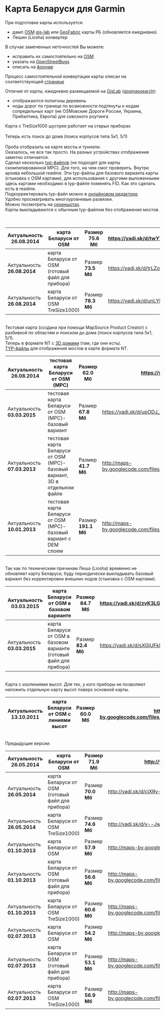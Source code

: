 <br>
<h1>Карта Беларуси для Garmin</h1>

При подготовке карты используется:<br>
<ul><li>дамп <a href='http://osm.org'>OSM</a> <a href='http://data.gis-lab.info/osm_dump/dump/latest/BY.osm.pbf'>gis-lab</a> или <a href='http://download.geofabrik.de/osm/europe/'>GeoFabric</a> карты РБ (обновляется ежедневно)<br>
</li><li>Лешин (Liosha) конвертер</li></ul>

В случае замеченных неточностей Вы можете:<br>
<ul><li>исправить их самостоятельно на <a href='http://osm.org'>OSM</a>
</li><li>указать на <a href='http://openstreetbugs.schokokeks.org/?zoom=7&lat=53.72389&lon=28.24214&layers=B00T'>OpenStreetBugs</a>
</li><li>описать на <a href='http://forum.openstreetmap.org/viewforum.php?id=35'>форуме</a></li></ul>

Процесс самостоятельной конвертации карты описан на соответствующей <a href='convert_map.md'>странице</a>

Отличия от карты, ежедневно размещаемой на <a href='http://gis-lab.info/data/mp/#'>GisLab</a> (<a href='http://gpsmapsearch.com/osm/mp/'>gpsmapsearch</a>):<br>
<ul><li>отображаются полигоны деревень<br>
</li><li>ноды дорог по границе по возможности подтянуты к нодам сопредельных карт (не OSMовские Дороги России, Украина, Прибалтика, Европа) для сквозного роутинга</li></ul>

Карта с TreSize1000 шустрее работает на старых приборах<br>
<br>
Теперь есть поиск до дома (поиск корпусов типа 5к1, 5/1)<br>
<br>
Проба отобразить на карте мосты и туннели.<br>
Оказалось, не все так просто. На разных устройствах отображение заметно отличается.<br>
Сделал несколько <a href='https://yadi.sk/d/vpMzsaQyc3XQC'>typ-файлов</a> (не подходят для карты скомпилированной MPC). Для того, на чем смог проверить. Внутри архива небольшой readme. Эти typ-файлы для базового варианта карты (стыковка с OSM картами), для использования с другими выложенными здесь картами необходимо в typ-файле поменять FID. Как это сделать есть в readme.<br>
Подкорректировать typ-файл можно в <a href='http://ati.land.cz/gps/typdecomp/editor.cgi'>онлайновом редакторе</a>.<br>
Удобно просматривать многоуровневые развязки.<br>
Можно посмотреть на <a href='http://maps-by.googlecode.com/files/screen.7z'>скриншотах</a>.<br>
Карты выкладываются с обычным typ-файлом без отображения мостов.<br>
<br>
<br>
<table><thead><th> Актуальность <b>26.08.2014</b> </th><th> карта Беларуси от OSM  </th><th> Размер <b>75.6 Мб</b> </th><th> <a href='https://yadi.sk/d/twYVxpKwaSXph'>https://yadi.sk/d/twYVxpKwaSXph</a><br></th></thead><tbody>
<tr><td> Актуальность <b>26.08.2014</b> </td><td> карта Беларуси от OSM (готовый файл для прибора)  </td><td> Размер <b>73.5 Мб</b> </td><td> <a href='https://yadi.sk/d/trLZodgMaSZfV'>https://yadi.sk/d/trLZodgMaSZfV</a><br></td></tr>
<tr><td> Актуальность <b>26.08.2014</b> </td><td> карта Беларуси от OSM TreSize1000)  </td><td> Размер <b>78.3 Мб</b> </td><td> <a href='https://yadi.sk/d/unLYl9R-aSby7'>https://yadi.sk/d/unLYl9R-aSby7</a><br></td></tr></tbody></table>

<br>
Тестовая карта (создана при помощи MapSource Product Creator) с разбивкой по областям и поиском до дома (поиск корпусов типа 5к1, 5/1).<br>
Теперь в формате NT с <a href='http://hostingkartinok.com/uploads/images/2011/12/cb3cf45c3969ea4c2d5114de00857a21.jpg'>3D домами</a> (там, где они есть).<br>
<a href='https://yadi.sk/d/q3OfnzsTc3XKB'>TYP-файлы</a> для отображения мостов в карте формата NT.<br>
<table><thead><th> Актуальность <b>26.08.2014</b> </th><th> тестовая карта Беларуси от OSM (МРС)  </th><th> Размер <b>62.0 Мб</b> </th><th> <a href='https://yadi.sk/d/4I798FmcaVJMa'>https://yadi.sk/d/4I798FmcaVJMa</a><br></th></thead><tbody>
<tr><td> Актуальность <b>03.03.2015</b> </td><td> тестовая карта Беларуси от OSM (МРС)- базовый вариант  </td><td> Размер <b>67.8 Мб</b> </td><td> <a href='https://yadi.sk/d/upODJ_duf2RNc'>https://yadi.sk/d/upODJ_duf2RNc</a><br></td></tr>
<tr><td> Актуальность <b>07.03.2013</b> </td><td> тестовая карта Беларуси от OSM (МРС)- базовый вариант, 3D в отдельном файле  </td><td> Размер <b>41.7 Мб</b> </td><td> <a href='http://maps-by.googlecode.com/files/Belarus_OSM_MPC_NT_130307_b-3D.7z'>http://maps-by.googlecode.com/files/Belarus_OSM_MPC_NT_130307_b-3D.7z</a><br></td></tr>
<tr><td> Актуальность <b>10.01.2013</b> </td><td> тестовая карта Беларуси от OSM (МРС)- базовый вариант с DEM слоем  </td><td> Размер <b>191.1 Мб</b> </td><td> <a href='http://maps-by.googlecode.com/files/Belarus_OSM_MPC_NT_130110_b_DEM.7z'>http://maps-by.googlecode.com/files/Belarus_OSM_MPC_NT_130110_b_DEM.7z</a><br></td></tr></tbody></table>

<br>
Так как по техническим причинам Леша (Liosha) временно не обновляет карту Беларуси, буду периодически выкладывать базовый вариант без корректировки внешних нодов (стыковка с OSM картами).<br>
<table><thead><th> Актуальность <b>03.03.2015</b> </th><th> карта Беларуси от OSM в базовом варианте  </th><th> Размер <b>84.7 Мб</b> </th><th> <a href='https://yadi.sk/d/zvK3LGdgezNnb'>https://yadi.sk/d/zvK3LGdgezNnb</a><br></th></thead><tbody>
<tr><td> Актуальность <b>03.03.2015</b> </td><td> карта Беларуси от OSM в базовом варианте (готовый файл для прибора)  </td><td> Размер <b>82.4 Мб</b> </td><td> <a href='https://yadi.sk/d/sXGjUFkEezPtQ'>https://yadi.sk/d/sXGjUFkEezPtQ</a><br></td></tr></tbody></table>

<br>
Карта с изолиниями высот. Для тех, у кого приборы не позволяют наложить отдельную карту высот поверх основной карты.<br>
<table><thead><th> Актуальность <b>13.10.2011</b> </th><th> карта Беларуси от OSM с линиями высот  </th><th> Размер <b>60.0 Мб</b> </th><th> <a href='http://maps-by.googlecode.com/files/belarus_osm_111013_vysoty.7z'>http://maps-by.googlecode.com/files/belarus_osm_111013_vysoty.7z</a><br></th></thead><tbody></tbody></table>

<br>
Предыдущие версии:<br>
<table><thead><th> Актуальность <b>26.05.2014</b> </th><th> карта Беларуси от OSM  </th><th> Размер <b>71.9 Мб</b> </th><th> <a href='http://yadi.sk/d/_he_PolDRJCLo'>http://yadi.sk/d/_he_PolDRJCLo</a><br></th></thead><tbody>
<tr><td> Актуальность <b>26.05.2014</b> </td><td> карта Беларуси от OSM (готовый файл для прибора)  </td><td> Размер <b>70.0 Мб</b> </td><td> <a href='http://yadi.sk/d/cjXRv-nHRJF75'>http://yadi.sk/d/cjXRv-nHRJF75</a><br></td></tr>
<tr><td> Актуальность <b>26.05.2014</b> </td><td> карта Беларуси от OSM TreSize1000)  </td><td> Размер <b>74.6 Мб</b> </td><td> <a href='http://yadi.sk/d/v--JwwnqRJPyq'>http://yadi.sk/d/v--JwwnqRJPyq</a><br></td></tr>
<tr><td> Актуальность <b>01.10.2013</b> </td><td> карта Беларуси от OSM  </td><td> Размер <b>57.9 Мб</b> </td><td> <a href='http://maps-by.googlecode.com/files/belarus_osm_131001.7z'>http://maps-by.googlecode.com/files/belarus_osm_131001.7z</a><br></td></tr>
<tr><td> Актуальность <b>01.10.2013</b> </td><td> карта Беларуси от OSM (готовый файл для прибора)  </td><td> Размер <b>56.6 Мб</b> </td><td> <a href='http://maps-by.googlecode.com/files/belarus_osm_131001_img.7z'>http://maps-by.googlecode.com/files/belarus_osm_131001_img.7z</a><br></td></tr>
<tr><td> Актуальность <b>01.10.2013</b> </td><td> карта Беларуси от OSM TreSize1000)  </td><td> Размер <b>60.6 Мб</b> </td><td> <a href='http://maps-by.googlecode.com/files/belarus_osm_131001_TreSize1000.7z'>http://maps-by.googlecode.com/files/belarus_osm_131001_TreSize1000.7z</a><br></td></tr>
<tr><td> Актуальность <b>02.07.2013</b> </td><td> карта Беларуси от OSM  </td><td> Размер <b>54.2 Мб</b> </td><td> <a href='http://maps-by.googlecode.com/files/belarus_osm_130702.7z'>http://maps-by.googlecode.com/files/belarus_osm_130702.7z</a></td></tr>
<tr><td> Актуальность <b>02.07.2013</b> </td><td> карта Беларуси от OSM (готовый файл для прибора)  </td><td> Размер <b>53.1 Мб</b> </td><td> <a href='http://maps-by.googlecode.com/files/belarus_osm_130702_img.7z'>http://maps-by.googlecode.com/files/belarus_osm_130702_img.7z</a></td></tr>
<tr><td> Актуальность <b>02.07.2013</b> </td><td> карта Беларуси от OSM TreSize1000)  </td><td> Размер <b>56.9 Мб</b> </td><td> <a href='http://maps-by.googlecode.com/files/belarus_osm_130702_TreSize1000.7z'>http://maps-by.googlecode.com/files/belarus_osm_130702_TreSize1000.7z</a></td></tr>